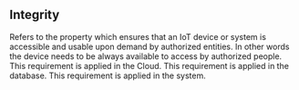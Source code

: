 ## Integrity                                 

Refers to the property which ensures that an IoT device or system is accessible and usable upon demand by authorized entities. In other words the device needs to be always available to access by authorized people. This requirement is applied in the Cloud. This requirement is applied in the database. This requirement is applied in the system.   